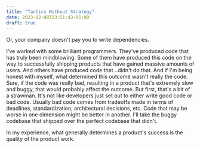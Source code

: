 ```yaml
---
title: "Tactics Without Strategy"
date: 2023-02-08T23:51:43-05:00
draft: true
---
```


Or, your company doesn't pay you to write dependencies.

I've worked with some brilliant programmers. They've produced code
that has truly been mindblowing. Some of them have produced this code
on the way to successfully shipping products that have gained massive
amounts of users. And others have produced code that...didn't do
that. And if I'm being honest with myself, what determined this
outcome wasn't really the code. Sure, if the code was really bad,
resulting in a product that's extremely slow and buggy, that would
probably affect the outcome. But first, that's a bit of a
strawman. It's not like developers just set out to either write good
code or bad code. Usually bad code comes from tradeoffs made in terms
of deadlines, standardization, architectural decisions, etc. Code that
may be worse in one dimension might be better in another. I'll take
the buggy codebase that shipped over the perfect codebase that didn't.

In my experience, what generally determines a product's success is
the quality of the product work.
